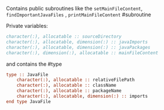 
Contains public subroutines like the  `setMainFileContent`,  `findImportantJavaFiles` , `printMainFileContent` #subroutine 

Private variables:
```fortran
character(:), allocatable :: sourceDirectory
character(:), allocatable, dimension(:) :: javaImports
character(:), allocatable, dimension(:) :: javaPackages
character(:), dimension(:), allocatable :: mainFileContent
```

and contains the #type
```fortran
type :: JavaFile
	character(:), allocatable :: relativeFilePath
	character(:), allocatable :: className
	character(:), allocatable :: packageName
	character(:), allocatable, dimension(:) :: imports
end type JavaFile
```